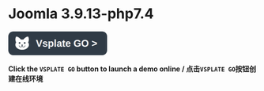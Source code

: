 # Joomla 3.9.13-php7.4

<a href="https://www.vsplate.com/?docker-compose=https://github.com/vsplate/dcenvs/joomla/3.9.13-php7.4"><img alt="VSPLATE GO" src="https://raw.githubusercontent.com/vsplate/images/master/vsgo_btn.png" width="200px"></a>

**Click the `VSPLATE GO` button to launch a demo online / 点击`VSPLATE GO`按钮创建在线环境**